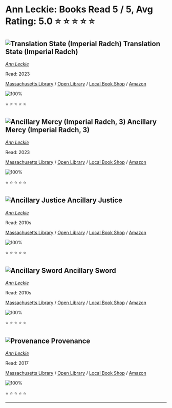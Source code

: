 # Ann Leckie:  Books Read 5 / 5, Avg Rating: 5.0 :star: :star: :star: :star: :star:

## ![Translation State (Imperial Radch)](https://covers.openlibrary.org/b/isbn/9780316289719-M.jpg) Translation State (Imperial Radch)
*[Ann Leckie](../authors/AnnLeckie)*

Read: 2023

[Massachusetts Library](https://library.minlib.net/search/i=9780316289719) / [Open Library](https://openlibrary.org/isbn/9780316289719) / [Local Book Shop](https://bookshop.org/book/9780316289719) / [Amazon](https://amazon.com/dp/031628971X)

![100%](https://geps.dev/progress/100) 

:star: :star: :star: :star: :star:

## ![Ancillary Mercy (Imperial Radch, 3)](https://covers.openlibrary.org/b/isbn/9780316246682-M.jpg) Ancillary Mercy (Imperial Radch, 3)
*[Ann Leckie](../authors/AnnLeckie)*

Read: 2023

[Massachusetts Library](https://library.minlib.net/search/i=9780316246682) / [Open Library](https://openlibrary.org/isbn/9780316246682) / [Local Book Shop](https://bookshop.org/book/9780316246682) / [Amazon](https://amazon.com/dp/0316246689)

![100%](https://geps.dev/progress/100) 

:star: :star: :star: :star: :star:

## ![Ancillary Justice](https://covers.openlibrary.org/b/id/7355949-M.jpg) Ancillary Justice
*[Ann Leckie](../authors/AnnLeckie)*

Read: 2010s

[Massachusetts Library](https://library.minlib.net/search/i=9781470397470) / [Open Library](https://openlibrary.org/isbn/9781470397470) / [Local Book Shop](https://bookshop.org/book/9781470397470) / [Amazon](https://amazon.com/dp/0316246638)

![100%](https://geps.dev/progress/100) 

:star: :star: :star: :star: :star:

## ![Ancillary Sword](https://covers.openlibrary.org/b/id/7422984-M.jpg) Ancillary Sword
*[Ann Leckie](../authors/AnnLeckie)*

Read: 2010s

[Massachusetts Library](https://library.minlib.net/search/i=9781405525855) / [Open Library](https://openlibrary.org/isbn/9781405525855) / [Local Book Shop](https://bookshop.org/book/9781405525855) / [Amazon](https://amazon.com/dp/1478987375)

![100%](https://geps.dev/progress/100) 

:star: :star: :star: :star: :star:

## ![Provenance](https://covers.openlibrary.org/b/id/8316894-M.jpg) Provenance
*[Ann Leckie](../authors/AnnLeckie)*

Read: 2017

[Massachusetts Library](https://library.minlib.net/search/i=9780356506968) / [Open Library](https://openlibrary.org/isbn/9780356506968) / [Local Book Shop](https://bookshop.org/book/9780356506968) / [Amazon](https://amazon.com/dp/0356506967)

![100%](https://geps.dev/progress/100) 

:star: :star: :star: :star: :star:

---
